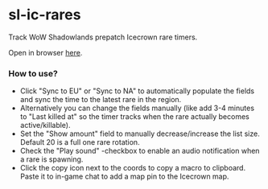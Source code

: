 # sl-ic-rares

Track WoW Shadowlands prepatch Icecrown rare timers.

Open in browser [here](https://bloodleh.github.io/sl-ic-rares/).

### How to use?

* Click "Sync to EU" or "Sync to NA" to automatically populate the fields and sync the time to the latest rare in the region.
* Alternatively you can change the fields manually (like add 3-4 minutes to "Last killed at" so the timer tracks when the rare actually becomes active/killable).
* Set the "Show amount" field to manually decrease/increase the list size. Default 20 is a full one rare rotation.
* Check the "Play sound" -checkbox to enable an audio notification when a rare is spawning.
* Click the copy icon next to the coords to copy a macro to clipboard. Paste it to in-game chat to add a map pin to the Icecrown map.
